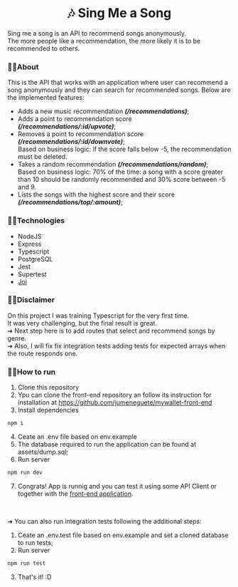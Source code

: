<h1 align="center">🎶 Sing Me a Song </h1>

Sing me a song is an API to recommend songs anonymously.<br>
The more people like a recommendation, the more likely it is to be recommended to others. 


### 🔹🔹About

This is the API that works with an application where user can recommend a song anonymously and they can search for recommended songs. Below are the implemented features:

- Adds a new music recommendation ***(/recommendations)***;
- Adds a point to recommendation score ***(/recommendations/:id/upvote)***;
- Removes a point to recommendation score ***(/recommendations/:id/downvote)***; <br>
  Based on business logic: if the score falls below -5, the recommendation must be deleted.
- Takes a random recommendation ***(/recommendations/random)***; <br>
  Based on business logic: 70% of the time: a song with a score greater than 10 should be randomly recommended and 30% score between -5 and 9.
- Lists the songs with the highest score and their score ***(/recommendations/top/:amount)***;


### 🔹🔹Technologies
- NodeJS
- Express
- Typescript
- PostgreSQL
- Jest
- Supertest
- <a href="https://www.npmjs.com/package/joi" target="_blank">Joi</a>


### 🔹🔹Disclaimer

On this project I was training Typescript for the very first time. <br>
It was very challenging, but the final result is great. <br>
➔ Next step here is to add routes that select and recommend songs by genre. <br>
➔ Also, I will fix fix integration tests adding tests for expected arrays when the route responds one. <br>

### 🔹🔹How to run

1. Clone this repository
2. Ypu can clone the front-end repository an follow its instruction for installation at https://github.com/jumeneguete/mywallet-front-end
3. Install dependencies
```bash
npm i
```
4. Ceate an .env file based on env.example
5. The database required to run the application can be found at assets/dump.sql;
6. Run server
```bash
npm run dev
```
7. Congrats! App is runnig and you can test it using some API Client or together with the <a href="https://github.com/jumeneguete/mywallet-front-end" target="_blank">front-end application</a>.

<br>

➔  You can also run integration tests following the additional steps:

1. Ceate an .env.test file based on env.example and set a cloned database to run tests;
2. Run server
```bash
npm run test
```
3. That's it! :D
